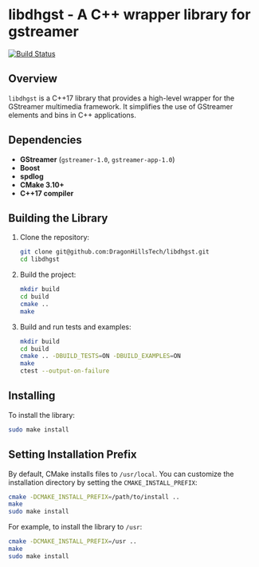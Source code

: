 # libdhgst - A C++ wrapper library for gstreamer

[![Build Status](https://github.com/DragonHillsTech/libdhgst/actions/workflows/ci.yml/badge.svg)](https://github.com/DragonHillsTech/libdhgst/actions)

## Overview
`libdhgst` is a C++17 library that provides a high-level wrapper for the GStreamer multimedia framework. It simplifies the use of GStreamer elements and bins in C++ applications.

## Dependencies
- **GStreamer** (`gstreamer-1.0`, `gstreamer-app-1.0`)
- **Boost**
- **spdlog**
- **CMake 3.10+**
- **C++17 compiler**

## Building the Library
1. Clone the repository:
   ```bash
   git clone git@github.com:DragonHillsTech/libdhgst.git
   cd libdhgst
   ```

2. Build the project:
   ```bash
   mkdir build
   cd build
   cmake ..
   make
   ```

3. Build and run tests and examples:
   ```bash
   mkdir build
   cd build
   cmake .. -DBUILD_TESTS=ON -DBUILD_EXAMPLES=ON
   make
   ctest --output-on-failure
   ```

## Installing
To install the library:
```bash
sudo make install
```

## Setting Installation Prefix
By default, CMake installs files to `/usr/local`. You can customize the installation directory by setting the `CMAKE_INSTALL_PREFIX`:

```bash
cmake -DCMAKE_INSTALL_PREFIX=/path/to/install ..
make
sudo make install
```

For example, to install the library to `/usr`:
```bash
cmake -DCMAKE_INSTALL_PREFIX=/usr ..
make
sudo make install
```
